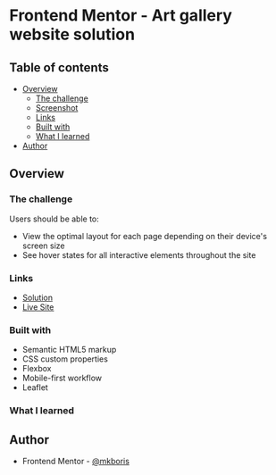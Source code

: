 # Frontend Mentor - Art gallery website solution

## Table of contents

- [Overview](#overview)
  - [The challenge](#the-challenge)
  - [Screenshot](#screenshot)
  - [Links](#links)
  - [Built with](#built-with)
  - [What I learned](#what-i-learned)
- [Author](#author)

## Overview

### The challenge

Users should be able to:

- View the optimal layout for each page depending on their device's screen size
- See hover states for all interactive elements throughout the site

### Links

- [Solution](https://github.com/mkboris/Art-gallery-website)
- [Live Site](https://art-gallery-website-three.vercel.app/)

### Built with

- Semantic HTML5 markup
- CSS custom properties
- Flexbox
- Mobile-first workflow
- Leaflet

### What I learned

## Author

- Frontend Mentor - [@mkboris](https://www.frontendmentor.io/profile/mkboris)
